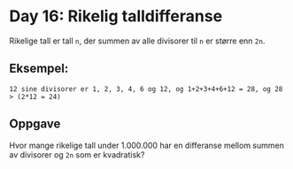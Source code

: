 # Day 16: Rikelig talldifferanse

Rikelige tall er tall `n`, der summen av alle divisorer til `n` er større enn `2n`.

## Eksempel:

```
12 sine divisorer er 1, 2, 3, 4, 6 og 12, og 1+2+3+4+6+12 = 28, og 28 > (2*12 = 24)
```

## Oppgave

Hvor mange rikelige tall under 1.000.000 har en differanse mellom summen av divisorer og `2n` som er kvadratisk?